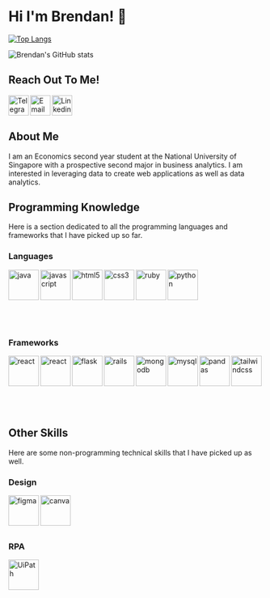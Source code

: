 # Hi I'm Brendan! 👋

[![Top Langs](https://github-readme-stats.vercel.app/api/top-langs/?username=BrendanCheong&layout=compact&theme=nightowl&count_private=true)](https://github.com/anuraghazra/github-readme-stats)

![Brendan's GitHub stats](https://github-readme-stats.vercel.app/api?username=BrendanCheong&show_icons=true&theme=aura)
## Reach Out To Me!

<a href="https://www.linkedin.com/in/brendan-cheong-ern-jie/">
  <img align="center" src="https://raw.githubusercontent.com/rahuldkjain/github-profile-readme-generator/master/src/images/icons/Social/linked-in-alt.svg" alt="Linkedin" height="40" width="40" />
</a>

<a href="https://t.me/brendanbrendanbrendan">
  <img align="left" alt="Telegram" width="40px" src="https://cdn.jsdelivr.net/npm/simple-icons@v3/icons/telegram.svg" />
</a>

<a href="mailto: brendan_cej@u.nus.edu">
  <img align="left" alt="Email" width="40px" src="https://cdn.jsdelivr.net/npm/simple-icons@v3/icons/microsoftoutlook.svg" />
</a>

<br/>

## About Me

I am an Economics second year student at the National University of Singapore with a prospective second major in business analytics. I am interested in leveraging data to create web applications as well as data analytics.

## Programming Knowledge
Here is a section dedicated to all the programming languages and frameworks that I have picked up so far.

### Languages

<img align="left" alt="java" width="60px" src="https://cdn.jsdelivr.net/gh/devicons/devicon/icons/java/java-original.svg" />

<img src="https://cdn.jsdelivr.net/gh/devicons/devicon/icons/python/python-original.svg" alt="python" width="60px" />

<img align="left" alt="javascript" width="60px" src="https://cdn.jsdelivr.net/gh/devicons/devicon/icons/javascript/javascript-plain.svg" />

<img align="left" alt="html5" width="60px" src="https://cdn.jsdelivr.net/gh/devicons/devicon/icons/html5/html5-original.svg" />

<img align="left" alt="css3" width="60px" src="https://cdn.jsdelivr.net/gh/devicons/devicon/icons/css3/css3-original.svg" />

<img align="left" alt="ruby" width="60px" src="https://cdn.jsdelivr.net/gh/devicons/devicon/icons/ruby/ruby-original.svg" />


[comment]: <> (https://devicon.dev/)

<br/>
<br/>
<br/>
<br/>

### Frameworks

<img align="left" alt="react" width="60px" src="https://cdn.jsdelivr.net/gh/devicons/devicon/icons/react/react-original.svg" />

<img align="left" alt="react" width="60px" src="https://cdn.jsdelivr.net/gh/devicons/devicon/icons/nodejs/nodejs-original.svg" />

<img src="https://cdn.jsdelivr.net/gh/devicons/devicon/icons/tailwindcss/tailwindcss-plain.svg" alt="tailwindcss" width="60px"/>

<img align="left" alt="flask" width="60px" src="https://cdn.jsdelivr.net/gh/devicons/devicon/icons/flask/flask-original.svg" />

<img align="left" alt="rails" width="60px" src="https://cdn.jsdelivr.net/gh/devicons/devicon/icons/rails/rails-plain-wordmark.svg" />

<img align="left" alt="mongodb" width="60px" src="https://cdn.jsdelivr.net/gh/devicons/devicon/icons/mongodb/mongodb-original-wordmark.svg" />

<img align="left" alt="mysql" width="60px" src="https://cdn.jsdelivr.net/gh/devicons/devicon/icons/mysql/mysql-original-wordmark.svg" />

<img align="left" alt="pandas" width="60px" src="https://cdn.jsdelivr.net/gh/devicons/devicon/icons/pandas/pandas-original-wordmark.svg" />

<br/>
<br/>
<br/>
<br/>

## Other Skills
Here are some non-programming technical skills that I have picked up as well.

### Design

<img align="left" alt="figma" width="60px" src="https://cdn.jsdelivr.net/gh/devicons/devicon/icons/figma/figma-original.svg" />

<img src="https://cdn.jsdelivr.net/gh/devicons/devicon/icons/canva/canva-original.svg" align="left" alt="canva" width="60px"/>

<br/>
<br/>
<br/>
<br/>

### RPA

<img src="https://projectfor2.com.br/wp-content/uploads/2020/05/uipath.jpg" alt="UiPath" width="60" height="60">
